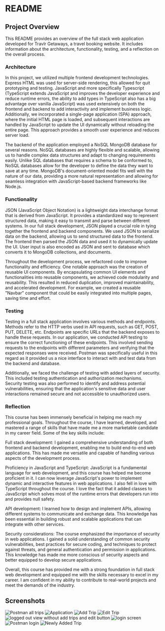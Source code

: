 # README

## Project Overview

This README provides an overview of the full stack web application developed for Travlr Getaways, a travel booking website. It includes information about the architecture, functionality, testing, and a reflection on the overall process.

### Architecture

In this project, we utilized multiple frontend development technologies. Express HTML was used for server-side rendering, this allowed for quit prototyping and testing. JavaScript and more specifically Typescript (TypeScript extends JavaScript and improves the developer experience and reduce runtime errors, the ability to add types in TypeScript also has a big advantage over vanilla JavaScript) was used extensively on both the frontend and backend to add interactivity and implement business logic. Additionally, we incorporated a single-page application (SPA) approach, where the initial HTML page is loaded, and subsequent interactions are handled by JavaScript to update the UI dynamically without reloading the entire page. This approach provides a smooth user experience and reduces server load.

The backend of the application employed a NoSQL MongoDB database for several reasons. NoSQL databases are highly flexible and scalable, allowing us to handle complex data structures and adapt to changing requirements easily. Unlike SQL databases that requires a schema to be conformed to, NoSQL databases allow for the developer to define the data they want to save at any time. MongoDB's document-oriented model fits well with the nature of our data, providing a more natural representation and allowing for seamless integration with JavaScript-based backend frameworks like Node.js.

### Functionality

JSON (JavaScript Object Notation) is a lightweight data interchange format that is derived from JavaScript. It provides a standardized way to represent structured data, making it easy to transmit and parse between different systems. In our full stack development, JSON played a crucial role in tying together the frontend and backend components. We used JSON to serialize data on the backend, allowing us to send structured data to the frontend. The frontend then parsed the JSON data and used it to dynamically update the UI. User input is also encoded as JSON and sent to database which converts it to MongoDB collections, and documents.

Throughout the development process, we refactored code to improve functionality and efficiency. One notable approach was the creation of reusable UI components. By encapsulating common UI elements and functionalities into reusable components, we achieved code modularity and reusability. This resulted in reduced duplication, improved maintainability, and accelerated development. For example, we created a reusable "Navbar" component that could be easily integrated into multiple pages, saving time and effort.

### Testing

Testing in a full stack application involves various methods and endpoints. Methods refer to the HTTP verbs used in API requests, such as GET, POST, PUT, DELETE, etc. Endpoints are specific URLs that the backend exposes to handle these requests. In our application, we conducted API testing to ensure the correct functioning of these endpoints. This involved sending requests to the endpoints with different parameters and verifying that the expected responses were received. Postman was specifically useful in this regard as it provided us a nice interface to interact with and test data from the backend and database.

Additionally, we faced the challenge of testing with added layers of security. This included testing authentication and authorization mechanisms. Security testing was also performed to identify and address potential vulnerabilities, ensuring that the application's sensitive data and user interactions remained secure and not accessible to unauthorized users.

### Reflection

This course has been immensely beneficial in helping me reach my professional goals. Throughout the course, I have learned, developed, and mastered a range of skills that have made me a more marketable candidate in my career field. Some of the key skills include:

Full stack development: I gained a comprehensive understanding of both frontend and backend development, enabling me to build end-to-end web applications. This has made me versatile and capable of handling various aspects of the development process.

Proficiency in JavaScript and TypeScript: JavaScript is a fundamental language for web development, and this course has helped me become proficient in it. I can now leverage JavaScript's power to implement dynamic and interactive features in web applications. I also fell in love with TypeScript throughout the course. I love the fact that it added classes to JavaScript which solves most of the runtime errors that developers run into and provides null safety.

API development: I learned how to design and implement APIs, allowing different systems to communicate and exchange data. This knowledge has been essential in building robust and scalable applications that can integrate with other services.

Security considerations: The course emphasized the importance of security in web applications. I gained a solid understanding of common security vulnerabilities, best practices for secure coding, and techniques to protect against threats, and general authentication and permission in applications. This knowledge has made me more conscious of security aspects and better equipped to develop secure applications.

Overall, this course has provided me with a strong foundation in full stack web development and equipped me with the skills necessary to excel in my career. I am confident in my ability to contribute to real-world projects and meet the demands of the industry.

## Screenshots

![Postman all trips](screenshots/postman_api_all_trips.PNG)
![Application](screenshots/travlr_module3_running_travel_page.PNG)
![ Add Trip](screenshots/Add_Trip.PNG)
![Edit Trip](screenshots/Edit_Trip.PNG)
![logged out view without add trips and edit button](screenshots/logged_out_view_without_add_trips_and_edit_button.PNG.PNG)
![login screen](screenshots/login_screen.PNG)
![Postman login](screenshots/postman_user_login_testing.PNG)
![Newly Added Trip](screenshots/newly_added_trip.PNG)
